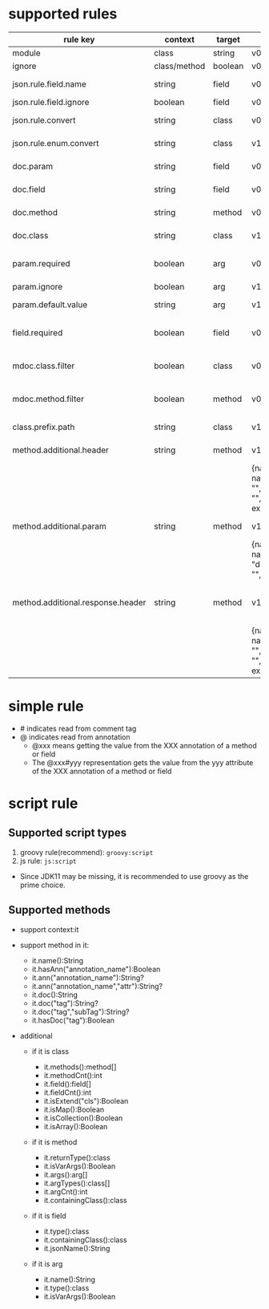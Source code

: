 # supported rules

| rule key | context | target | version | desc | 
| --- | --- | --- | --- |--- |
| module | class | string | v0.7.2+ | how to group api |
| ignore | class/method | boolean | v0.7.2+ | ignore api in class |
| json.rule.field.name | string | field | v0.7.2+ | the property name for field |
| json.rule.field.ignore | boolean | field | v0.7.2+ | ignore field |
| json.rule.convert | string | class | v0.7.2+ | output/input type for the special class |
| json.rule.enum.convert | string | class | v1.2.0+ | output/input type for enum |
| doc.param | string | field | v0.7.2+ | the additional doc for param |
| doc.field | string | field | v0.7.2+ | the additional doc for field |
| doc.method | string | method | v0.7.2+ | the additional doc for method |
| doc.class | string | class | v1.3.0+ | the additional doc for class |
| param.required | boolean | arg | v0.7.3+ | the param is required(must not be null) |
| param.ignore | boolean | arg | v1.3.0+ | ignore the param |
| param.default.value | string | arg | v1.3.0+ | the default value of param |
| field.required | boolean | field | v0.7.3+ | the field is required(must not be null) |
| mdoc.class.filter | boolean | class | v0.9.5+ | filter classes to export method documentation(rpc) |
| mdoc.method.filter | boolean | method | v0.9.5+ | filter methods to export method documentation(rpc) |
| class.prefix.path | string | class | v1.3.0+ | prefix path for all api in class |
| method.additional.header | string | method | v1.3.0+ | the additional header for method |
|  |  |  | {name: "header name",value: "",desc: "",required:false, example:""} |
| method.additional.param | string | method | v1.3.0+ | the additional header for param |
|  |  |  | {name: "param name",value: "defaultValue",desc: "",required:false} |
| method.additional.response.header | string | method | v1.3.0+ | the additional header for response of method |
|  |  |  | {name: "header name",value: "",desc: "",required:false, example:""} |

# simple rule
- \# indicates read from comment tag
- @ indicates read from annotation
   - @xxx means getting the value from the XXX annotation of a method or field
   - The @xxx#yyy representation gets the value from the yyy attribute of the XXX annotation of a method or field

# script rule

## Supported script types
1. groovy rule(recommend):
`groovy:script`
2. js rule:
`js:script`

- Since JDK11 may be missing, it is recommended to use groovy as the prime choice.

## Supported methods
- support context:it
- support method in it:
     * it.name():String
     * it.hasAnn("annotation_name"):Boolean
     * it.ann("annotation_name"):String?
     * it.ann("annotation_name","attr"):String?
     * it.doc():String
     * it.doc("tag"):String?
     * it.doc("tag","subTag"):String?
     * it.hasDoc("tag"):Boolean

- additional
   - if it is class
     * it.methods():method[]
     * it.methodCnt():int
     * it.field():field[]
     * it.fieldCnt():int
     * it.isExtend("cls"):Boolean
     * it.isMap():Boolean
     * it.isCollection():Boolean
     * it.isArray():Boolean

  - if it is method
     * it.returnType():class
     * it.isVarArgs():Boolean
     * it.args():arg[]
     * it.argTypes():class[]
     * it.argCnt():int
     * it.containingClass():class

  - if it is field
     * it.type():class
     * it.containingClass():class
     * it.jsonName():String

  - if it is arg
     * it.name():String
     * it.type():class
     * it.isVarArgs():Boolean